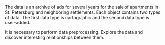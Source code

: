 The data is an archive of ads for several years for the sale of apartments in St. Petersburg and neighboring settlements. Each object contains two types of data. The first data type is cartographic and the second data type is user-added.

It is necessary to perform data preprocessing. Explore the data and discover interesting relationships between them.